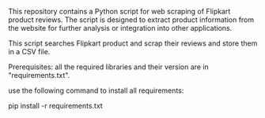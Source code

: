 
This repository contains a Python script for web scraping of  Flipkart product reviews. The script is designed to extract product information from the website for further analysis or integration into other applications.

This script searches Flipkart product and scrap their reviews and store them in a CSV file.

Prerequisites:
all the required libraries and their version are in "requirements.txt".

use the following command to install all requirements:

 pip install -r requirements.txt

